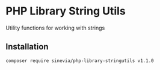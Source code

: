 # PHP Library String Utils

Utility functions for working with strings

## Installation

```
composer require sinevia/php-library-stringutils v1.1.0
```
